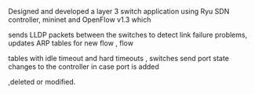 Designed and developed a layer 3 switch application using Ryu SDN controller, mininet and OpenFlow v1.3 which

sends LLDP packets between the switches to detect link failure problems, updates ARP tables for new flow , flow 

tables with idle timeout and hard timeouts , switches send port state changes to the controller in case port is added 

,deleted or modified.

